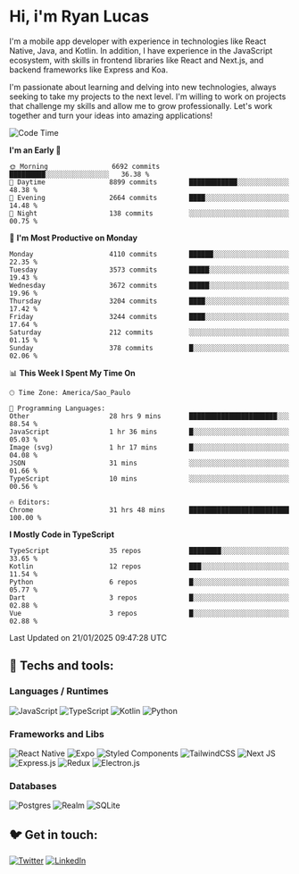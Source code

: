 # Hi, i'm Ryan Lucas

I'm a mobile app developer with experience in technologies like React Native, Java, and Kotlin.
In addition, I have experience in the JavaScript ecosystem, with skills in frontend libraries like React and Next.js, and backend frameworks like Express and Koa.

I'm passionate about learning and delving into new technologies, always seeking to take my projects to the next level. I'm willing to work on projects that challenge my skills and allow me to grow professionally. Let's work together and turn your ideas into amazing applications!


<!--START_SECTION:waka-->
![Code Time](http://img.shields.io/badge/Code%20Time-1%2C067%20hrs%2027%20mins-blue)

**I'm an Early 🐤** 

```text
🌞 Morning                6692 commits        █████████░░░░░░░░░░░░░░░░   36.38 % 
🌆 Daytime                8899 commits        ████████████░░░░░░░░░░░░░   48.38 % 
🌃 Evening                2664 commits        ████░░░░░░░░░░░░░░░░░░░░░   14.48 % 
🌙 Night                  138 commits         ░░░░░░░░░░░░░░░░░░░░░░░░░   00.75 % 
```
📅 **I'm Most Productive on Monday** 

```text
Monday                   4110 commits        ██████░░░░░░░░░░░░░░░░░░░   22.35 % 
Tuesday                  3573 commits        █████░░░░░░░░░░░░░░░░░░░░   19.43 % 
Wednesday                3672 commits        █████░░░░░░░░░░░░░░░░░░░░   19.96 % 
Thursday                 3204 commits        ████░░░░░░░░░░░░░░░░░░░░░   17.42 % 
Friday                   3244 commits        ████░░░░░░░░░░░░░░░░░░░░░   17.64 % 
Saturday                 212 commits         ░░░░░░░░░░░░░░░░░░░░░░░░░   01.15 % 
Sunday                   378 commits         █░░░░░░░░░░░░░░░░░░░░░░░░   02.06 % 
```


📊 **This Week I Spent My Time On** 

```text
🕑︎ Time Zone: America/Sao_Paulo

💬 Programming Languages: 
Other                    28 hrs 9 mins       ██████████████████████░░░   88.54 % 
JavaScript               1 hr 36 mins        █░░░░░░░░░░░░░░░░░░░░░░░░   05.03 % 
Image (svg)              1 hr 17 mins        █░░░░░░░░░░░░░░░░░░░░░░░░   04.08 % 
JSON                     31 mins             ░░░░░░░░░░░░░░░░░░░░░░░░░   01.66 % 
TypeScript               10 mins             ░░░░░░░░░░░░░░░░░░░░░░░░░   00.56 % 

🔥 Editors: 
Chrome                   31 hrs 48 mins      █████████████████████████   100.00 % 
```

**I Mostly Code in TypeScript** 

```text
TypeScript               35 repos            ████████░░░░░░░░░░░░░░░░░   33.65 % 
Kotlin                   12 repos            ███░░░░░░░░░░░░░░░░░░░░░░   11.54 % 
Python                   6 repos             █░░░░░░░░░░░░░░░░░░░░░░░░   05.77 % 
Dart                     3 repos             █░░░░░░░░░░░░░░░░░░░░░░░░   02.88 % 
Vue                      3 repos             █░░░░░░░░░░░░░░░░░░░░░░░░   02.88 % 
```




 Last Updated on 21/01/2025 09:47:28 UTC
<!--END_SECTION:waka-->

## 🔧 Techs and tools: 

### Languages / Runtimes
![JavaScript](https://img.shields.io/badge/javascript-%23323330.svg?style=for-the-badge&logo=javascript&logoColor=%23F7DF1E)
![TypeScript](https://img.shields.io/badge/typescript-%23007ACC.svg?style=for-the-badge&logo=typescript&logoColor=white)
![Kotlin](https://img.shields.io/badge/kotlin-%230095D5.svg?style=for-the-badge&logo=kotlin&logoColor=white) ![Python](https://img.shields.io/badge/python-3670A0?style=for-the-badge&logo=python&logoColor=ffdd54)

### Frameworks and Libs
![React Native](https://img.shields.io/badge/react_native-%2320232a.svg?style=for-the-badge&logo=react&logoColor=%2361DAFB)
![Expo](https://img.shields.io/badge/expo-1C1E24?style=for-the-badge&logo=expo&logoColor=#D04A37)
![Styled Components](https://img.shields.io/badge/styled--components-DB7093?style=for-the-badge&logo=styled-components&logoColor=white)
![TailwindCSS](https://img.shields.io/badge/tailwindcss-%2338B2AC.svg?style=for-the-badge&logo=tailwind-css&logoColor=white)
![Next JS](https://img.shields.io/badge/Next-black?style=for-the-badge&logo=next.js&logoColor=white)
![Express.js](https://img.shields.io/badge/express.js-%23404d59.svg?style=for-the-badge&logo=express&logoColor=%2361DAFB)
![Redux](https://img.shields.io/badge/redux-%23593d88.svg?style=for-the-badge&logo=redux&logoColor=white)
![Electron.js](https://img.shields.io/badge/Electron-191970?style=for-the-badge&logo=Electron&logoColor=white)

### Databases
![Postgres](https://img.shields.io/badge/postgres-%23316192.svg?style=for-the-badge&logo=postgresql&logoColor=white)
![Realm](https://img.shields.io/badge/Realm-39477F?style=for-the-badge&logo=realm&logoColor=white)
![SQLite](https://img.shields.io/badge/sqlite-%2307405e.svg?style=for-the-badge&logo=sqlite&logoColor=white)

## 🐦 Get in touch:

[![Twitter](https://img.shields.io/badge/Twitter-%231DA1F2.svg?style=for-the-badge&logo=Twitter&logoColor=white)](https://twitter.com/ryangst_)
[![LinkedIn](https://img.shields.io/badge/linkedin-%230077B5.svg?style=for-the-badge&logo=linkedin&logoColor=white)](https://www.linkedin.com/in/ryan-lucas-machado/)
